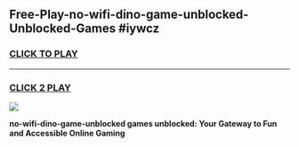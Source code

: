 
## Free-Play-no-wifi-dino-game-unblocked-Unblocked-Games #iywcz
<h3>
<a href="https://news.freeplayer.one?title=no-wifi-dino-game-unblocked&ref=8M">CLICK TO PLAY</a></h3>
<hr>

<h3>
<a href="https://news.freeplayer.one?title=no-wifi-dino-game-unblocked&ref=8M">CLICK 2 PLAY</a>
  
</h3>

<a href="https://news.freeplayer.one?title=no-wifi-dino-game-unblocked&ref=8M"><img src="https://clearcache.store/games.png"></a>


**no-wifi-dino-game-unblocked games unblocked: Your Gateway to Fun and Accessible Online Gaming**
